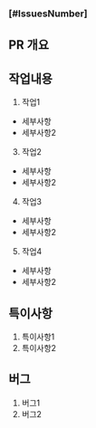 ### [#IssuesNumber]

## PR 개요


## 작업내용
1. 작업1
  - 세부사항
  - 세부사항2
3. 작업2
  - 세부사항
  - 세부사항2
4. 작업3
  - 세부사항
  - 세부사항2
5. 작업4
  - 세부사항
  - 세부사항2

## 특이사항
1. 특이사항1
2. 특이사항2

## 버그
1. 버그1
2. 버그2
